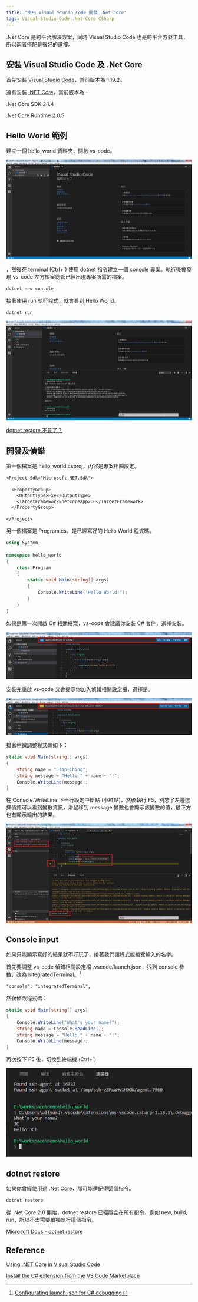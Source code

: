 ```yaml
---
title: "使用 Visual Studio Code 開發 .Net Core"
tags: Visual-Studio-Code .Net-Core CSharp
---
```


.Net Core 是跨平台解決方案，同時 Visual Studio Code 也是跨平台方發工具，所以兩者搭配是很好的選擇。

## 安裝 Visual Studio Code 及 .Net Core

首先安裝 [Visual Studio Code](https://code.visualstudio.com/)，當前版本為 1.19.2。

還有安裝 [.NET Core](https://www.microsoft.com/net/)，當前版本為：

.Net Core SDK 2.1.4

.Net Core Runtime 2.0.5

## Hello World 範例

建立一個 hello_world 資料夾，開啟 vs-code。

![](/assets/images/2018-01-14-visual-studio-code-with-dotnet-core/001.png)

，然後在 terminal (Ctrl+`) 使用 dotnet 指令建立一個 console 專案。執行後會發現 vs-code 左方檔案總管已經出現專案所需的檔案。

```bash
dotnet new console
```

接著使用 run 執行程式，就會看到 Hello World。

```bash
dotnet run
```

![](/assets/images/2018-01-14-visual-studio-code-with-dotnet-core/002.png)

[dotnet restore 不見了？](#dotnet-restore)

## 開發及偵錯

第一個檔案是 hello_world.csproj，內容是專案相關設定。

```
<Project Sdk="Microsoft.NET.Sdk">

  <PropertyGroup>
    <OutputType>Exe</OutputType>
    <TargetFramework>netcoreapp2.0</TargetFramework>
  </PropertyGroup>

</Project>

```

另一個檔案是 Program.cs，是已經寫好的 Hello World 程式碼。

```csharp
using System;

namespace hello_world
{
    class Program
    {
        static void Main(string[] args)
        {
            Console.WriteLine("Hello World!");
        }
    }
}
```

如果是第一次開啟 C# 相關檔案，vs-code 會建議你安裝 C# 套件，選擇安裝。

![](/assets/images/2018-01-14-visual-studio-code-with-dotnet-core/003.png)

安裝完重啟 vs-code 又會提示你加入偵錯相關設定檔，選擇是。

![](/assets/images/2018-01-14-visual-studio-code-with-dotnet-core/004.png)

接著稍微調整程式碼如下：

```csharp
static void Main(string[] args)
{
    string name = "Jian-Ching";
    string message = "Hello " + name + "!";
    Console.WriteLine(message);
}
```

在 Console.WriteLine 下一行設定中斷點 (小紅點)，然後執行 F5，別忘了左邊選擇偵錯可以看到變數資訊，滑鼠移到 message 變數也會顯示該變數的值，最下方也有顯示輸出的結果。

![](/assets/images/2018-01-14-visual-studio-code-with-dotnet-core/005.png)

## Console input

如果只能顯示寫好的結果就不好玩了，接著我們讓程式能接受輸入的名字。

首先要調整 vs-code 偵錯相關設定檔 .vscode/launch.json，找到 console 參數，改為 integratedTerminal。[^1]

[^1]:[Configurating launch.json for C# debugging](https://github.com/OmniSharp/omnisharp-vscode/blob/master/debugger-launchjson.md#console-terminal-window)

```
"console": "integratedTerminal",
```

然後修改程式碼：

```csharp
static void Main(string[] args)
{
    Console.WriteLine("What's your name?");
    string name = Console.ReadLine();
    string message = "Hello " + name + "!";
    Console.WriteLine(message);
}
```

再次按下 F5 後，切換到終端機 (Ctrl+`)

![](/assets/images/2018-01-14-visual-studio-code-with-dotnet-core/006.png)

## dotnet restore

如果你曾經使用過 .Net Core，那可能還紀得這個指令。

```bash
dotnet restore
```

從 .Net Core 2.0 開炲，dotnet restore 已經隱含在所有指令，例如 new, build, run，所以不太需要單獨執行這個指令。

[Microsoft Docs - dotnet restore](https://docs.microsoft.com/zh-tw/dotnet/core/tools/dotnet-restore?tabs=netcore2x)

## Reference

[Using .NET Core in Visual Studio Code](https://code.visualstudio.com/docs/other/dotnet)

[Install the C# extension from the VS Code Marketplace](https://microsoft.com/net/core)

